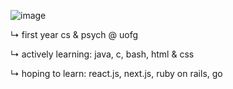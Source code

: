 ![image](https://github.com/user-attachments/assets/d51c87cc-21f9-4905-9f65-df38fe7f2e03)

↳ first year cs & psych @ uofg

↳ actively learning: java, c, bash, html & css

↳ hoping to learn: react.js, next.js, ruby on rails, go
